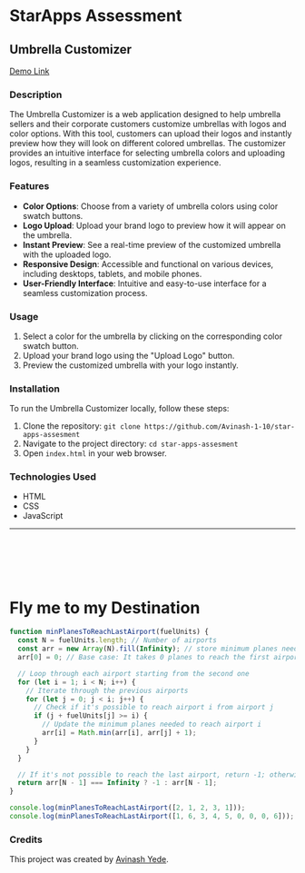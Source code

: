 # StarApps Assessment

## Umbrella Customizer
[Demo Link](https://custom-umbrella-blue.vercel.app/)

### Description

The Umbrella Customizer is a web application designed to help umbrella sellers and their corporate customers customize umbrellas with logos and color options. With this tool, customers can upload their logos and instantly preview how they will look on different colored umbrellas. The customizer provides an intuitive interface for selecting umbrella colors and uploading logos, resulting in a seamless customization experience.


### Features

- **Color Options**: Choose from a variety of umbrella colors using color swatch buttons.
- **Logo Upload**: Upload your brand logo to preview how it will appear on the umbrella.
- **Instant Preview**: See a real-time preview of the customized umbrella with the uploaded logo.
- **Responsive Design**: Accessible and functional on various devices, including desktops, tablets, and mobile phones.
- **User-Friendly Interface**: Intuitive and easy-to-use interface for a seamless customization process.

### Usage

1. Select a color for the umbrella by clicking on the corresponding color swatch button.
2. Upload your brand logo using the "Upload Logo" button.
3. Preview the customized umbrella with your logo instantly.

### Installation

To run the Umbrella Customizer locally, follow these steps:

1. Clone the repository: `git clone https://github.com/Avinash-1-10/star-apps-assesment`
2. Navigate to the project directory: `cd star-apps-assesment`
3. Open `index.html` in your web browser.

### Technologies Used

- HTML
- CSS
- JavaScript
<hr>
<br>
<br>
<br>
<br>

# Fly me to my Destination

```javascript
function minPlanesToReachLastAirport(fuelUnits) {
  const N = fuelUnits.length; // Number of airports
  const arr = new Array(N).fill(Infinity); // store minimum planes needed to reach each airport
  arr[0] = 0; // Base case: It takes 0 planes to reach the first airport

  // Loop through each airport starting from the second one
  for (let i = 1; i < N; i++) {
    // Iterate through the previous airports
    for (let j = 0; j < i; j++) {
      // Check if it's possible to reach airport i from airport j
      if (j + fuelUnits[j] >= i) {
        // Update the minimum planes needed to reach airport i
        arr[i] = Math.min(arr[i], arr[j] + 1);
      }
    }
  }

  // If it's not possible to reach the last airport, return -1; otherwise, return the minimum planes needed to reach it
  return arr[N - 1] === Infinity ? -1 : arr[N - 1];
}

console.log(minPlanesToReachLastAirport([2, 1, 2, 3, 1]));
console.log(minPlanesToReachLastAirport([1, 6, 3, 4, 5, 0, 0, 0, 6]));
```

### Credits

This project was created by [Avinash Yede](https://github.com/Avinash-1-10).
